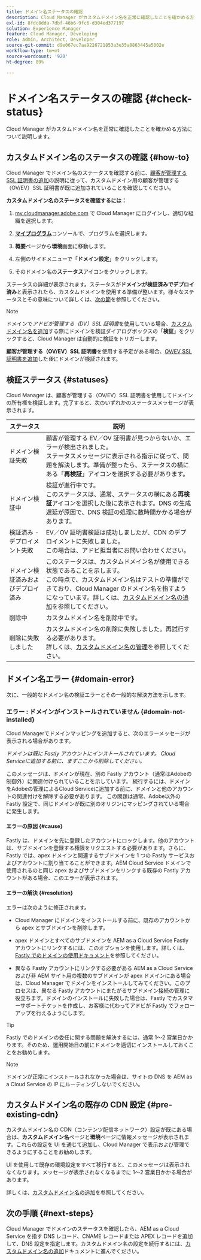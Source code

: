 ```yaml
---
title: ドメイン名ステータスの確認
description: Cloud Manager がカスタムドメイン名を正常に確認したことを確かめる方法について説明します。
exl-id: 8fdc8dda-7dbf-46b6-9fc6-d304ed377197
solution: Experience Manager
feature: Cloud Manager, Developing
role: Admin, Architect, Developer
source-git-commit: d9e067ec7aa9226721853a3e35a8863445a5002e
workflow-type: tm+mt
source-wordcount: '920'
ht-degree: 89%

---
```



# ドメイン名ステータスの確認 {#check-status}

Cloud Manager がカスタムドメイン名を正常に確認したことを確かめる方法について説明します。

## カスタムドメイン名のステータスの確認 {#how-to}

Cloud Manager でドメイン名のステータスを確認する前に、[顧客が管理する SSL 証明書の追加](/help/implementing/cloud-manager/managing-ssl-certifications/add-ssl-certificate.md##add-customer-managed-ssl-cert)の説明に従って、カスタムドメイン用の顧客が管理する（OV/EV）SSL 証明書が既に追加されていることを確認してください。

**カスタムドメイン名のステータスを確認するには：**

1. [my.cloudmanager.adobe.com](https://my.cloudmanager.adobe.com/) で Cloud Manager にログインし、適切な組織を選択します。

1. **[マイプログラム](/help/implementing/cloud-manager/navigation.md#my-programs)**&#x200B;コンソールで、プログラムを選択します。

1. **概要**&#x200B;ページから&#x200B;**環境**&#x200B;画面に移動します。

1. 左側のサイドメニューで「**ドメイン設定**」をクリックします。

1. そのドメイン名の&#x200B;**ステータス**&#x200B;アイコンをクリックします。

ステータスの詳細が表示されます。ステータスが&#x200B;**ドメインが検証済みでデプロイ済み**&#x200B;と表示されたら、カスタムドメインを使用する準備が整います。様々なステータスとその意味について詳しくは、[次の節](#statuses)を参照してください。

>[!NOTE]
>
>ドメインで&#x200B;*アドビが管理する（DV）SSL 証明書*&#x200B;を使用している場合、[カスタムドメイン名を追加](/help/implementing/cloud-manager/custom-domain-names/add-custom-domain-name.md)する際にドメインを検証ダイアログボックスの「**検証**」をクリックすると、Cloud Manager は自動的に検証をトリガーします。
>
>**顧客が管理する（OV/EV）SSL 証明書**&#x200B;を使用する予定がある場合、[OV/EV SSL 証明書を追加](/help/implementing/cloud-manager/managing-ssl-certifications/add-ssl-certificate.md)した&#x200B;*後*&#x200B;にドメインが検証されます。


## 検証ステータス {#statuses}

Cloud Manager は、顧客が管理する（OV/EV）SSL 証明書を使用してドメインの所有権を検証します。完了すると、次のいずれかのステータスメッセージが表示されます。

| ステータス | 説明 |
| --- | --- |
| ドメイン検証失敗 | 顧客が管理する EV／OV 証明書が見つからないか、エラーが検出されました。<br>ステータスメッセージに表示される指示に従って、問題を解決します。準備が整ったら、ステータスの横にある「**再検証**」アイコンを選択する必要があります。 |
| ドメイン検証中 | 検証が進行中です。<br>このステータスは、通常、ステータスの横にある&#x200B;**再検証**&#x200B;アイコンを選択した後に表示されます。DNS の生成遅延が原因で、DNS 検証の処理に数時間かかる場合があります。 |
| 検証済み - デプロイメント失敗 | EV／OV 証明書検証は成功しましたが、CDN のデプロイメントに失敗しました。<br>この場合は、アドビ担当者にお問い合わせください。 |
| ドメイン検証済みおよびデプロイ済み | このステータスは、カスタムドメイン名が使用できる状態であることを示します。<br>この時点で、カスタムドメイン名はテストの準備ができており、Cloud Manager のドメイン名を指すようになっています。詳しくは、[カスタムドメイン名の追加](/help/implementing/cloud-manager/custom-domain-names/add-custom-domain-name.md)を参照してください。 |
| 削除中 | カスタムドメイン名を削除中です。 |
| 削除に失敗しました | カスタムドメイン名の削除に失敗しました。再試行する必要があります。<br>詳しくは、[カスタムドメイン名の管理](/help/implementing/cloud-manager/custom-domain-names/managing-custom-domain-names.md)を参照してください。 |


## ドメイン名エラー {#domain-error}

次に、一般的なドメイン名の検証エラーとその一般的な解決方法を示します。

### エラー : ドメインがインストールされていません {#domain-not-installed}

<!-- This error may occur during domain validation of the EV/OV certificate even after you have checked that the certificate has been updated appropriately. -->

Cloud Managerでドメインマッピングを追加すると、次のエラーメッセージが表示される場合があります。

*ドメインは既に Fastly アカウントにインストールされています。 Cloud Serviceに追加する前に、まずここから削除してください。*

このメッセージは、ドメインが現在、別の Fastly アカウント（通常はAdobeの制御外）に関連付けられていることを示しています。 続行するには、ドメインをAdobeの管理によるCloud Serviceに追加する前に、ドメインと他のアカウントの関連付けを解除する必要があります。 この問題は通常、Adobe以外の Fastly 設定で、同じドメインが既に別のオリジンにマッピングされている場合に発生します。

#### エラーの原因 {#cause}

Fastly は、ドメインを先に登録したアカウントにロックします。他のアカウントは、サブドメインを登録する権限をリクエストする必要があります。さらに、Fastly では、apex ドメインと関連するサブドメインを 1 つの Fastly サービスおよびアカウントに割り当てることができます。AEM Cloud Service ドメインで使用されるのと同じ apex およびサブドメインをリンクする既存の Fastly アカウントがある場合、このエラーが表示されます。

#### エラーの解決 {#resolution}

エラーは次のように修正されます。

* Cloud Manager にドメインをインストールする前に、既存のアカウントから apex とサブドメインを削除します。

* apex ドメインとすべてのサブドメインを AEM as a Cloud Service Fastly アカウントにリンクするには、このオプションを使用します。詳しくは、[Fastly でのドメインの使用ドキュメント](https://docs.fastly.com/en/guides/working-with-domains)を参照してください。

* 異なる Fastly アカウントにリンクする必要がある AEM as a Cloud Service および非 AEM サイト用の複数のサブドメインが apex ドメインにある場合は、Cloud Manager でドメインをインストールしてみてください。このプロセスは、異なる Fastly アカウントにまたがるサブドメイン接続の管理に役立ちます。ドメインのインストールに失敗した場合は、Fastly でカスタマーサポートチケットを作成し、お客様に代わってアドビが Fastly でフォローアップを行えるようにします。

>[!TIP]
>
>Fastly でのドメインの委任に関する問題を解決するには、通常 1～2 営業日かかります。そのため、運用開始日の前にドメインを適切にインストールしておくことをお勧めします。

>[!NOTE]
>
>ドメインが正常にインストールされなかった場合は、サイトの DNS を AEM as a Cloud Service の IP にルーティングしないでください。

## カスタムドメイン名の既存の CDN 設定 {#pre-existing-cdn}

カスタムドメイン名の CDN（コンテンツ配信ネットワーク）設定が既にある場合は、**カスタムドメイン名**&#x200B;ページと&#x200B;**環境**&#x200B;ページに情報メッセージが表示されます。これらの設定を UI を通じて追加し、Cloud Manager で表示および管理できるようにすることをお勧めします。

UI を使用して既存の環境設定をすべて移行すると、このメッセージは表示されなくなります。メッセージが表示されなくなるまでに 1～2 営業日かかる場合があります。

詳しくは、[カスタムドメイン名の追加](/help/implementing/cloud-manager/custom-domain-names/add-custom-domain-name.md)を参照してください。

## 次の手順 {#next-steps}

Cloud Manager でドメインのステータスを確認したら、AEM as a Cloud Service を指す DNS レコード、CNAME レコードまたは APEX レコードを追加して、DNS 設定を指定します。カスタムドメイン名の設定を続行するには、[カスタムドメイン名の追加](/help/implementing/cloud-manager/custom-domain-names/add-custom-domain-name.md)ドキュメントに進んでください。
